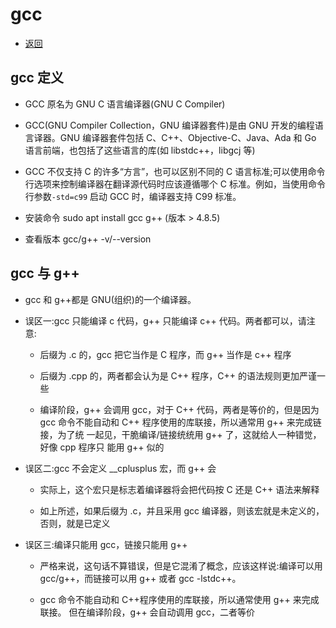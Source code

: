 # gcc

- [返回](./README.md)

## gcc 定义

- GCC 原名为 GNU C 语言编译器(GNU C Compiler)

- GCC(GNU Compiler Collection，GNU 编译器套件)是由 GNU 开发的编程语言译器。GNU 编译器套件包括 C、C++、Objective-C、Java、Ada 和 Go 语言前端，也包括了这些语言的库(如 libstdc++，libgcj 等)

- GCC 不仅支持 C 的许多“方言”，也可以区别不同的 C 语言标准;可以使用命令行选项来控制编译器在翻译源代码时应该遵循哪个 C 标准。例如，当使用命令行参数`-std=c99` 启动 GCC 时，编译器支持 C99 标准。

- 安装命令 sudo apt install gcc g++ (版本 > 4.8.5)

- 查看版本 gcc/g++ -v/--version

## gcc 与 g++

- gcc 和 g++都是 GNU(组织)的一个编译器。

- 误区一:gcc 只能编译 c 代码，g++ 只能编译 c++ 代码。两者都可以，请注意:

  - 后缀为 .c 的，gcc 把它当作是 C 程序，而 g++ 当作是 c++ 程序

  - 后缀为 .cpp 的，两者都会认为是 C++ 程序，C++ 的语法规则更加严谨一些
  - 编译阶段，g++ 会调用 gcc，对于 C++ 代码，两者是等价的，但是因为 gcc 命令不能自动和 C++ 程序使用的库联接，所以通常用 g++ 来完成链接，为了统 一起见，干脆编译/链接统统用 g++ 了，这就给人一种错觉，好像 cpp 程序只 能用 g++ 似的

- 误区二:gcc 不会定义 \_\_cplusplus 宏，而 g++ 会

  - 实际上，这个宏只是标志着编译器将会把代码按 C 还是 C++ 语法来解释

  - 如上所述，如果后缀为 .c，并且采用 gcc 编译器，则该宏就是未定义的，否则，就是已定义

- 误区三:编译只能用 gcc，链接只能用 g++

  - 严格来说，这句话不算错误，但是它混淆了概念，应该这样说:编译可以用 gcc/g++，而链接可以用 g++ 或者 gcc -lstdc++。

  - gcc 命令不能自动和 C++程序使用的库联接，所以通常使用 g++ 来完成联接。 但在编译阶段，g++ 会自动调用 gcc，二者等价
